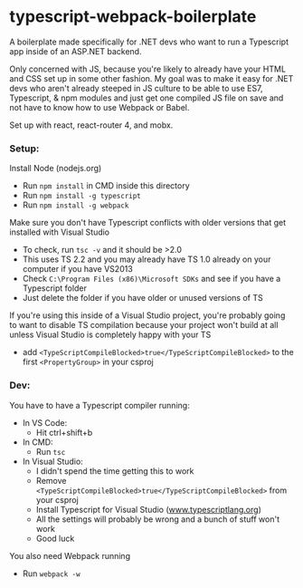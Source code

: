# typescript-webpack-boilerplate
A boilerplate made specifically for .NET devs who want to run a Typescript app inside of an ASP.NET backend.

Only concerned with JS, because you're likely to already have your HTML and CSS set up in some other fashion. My goal was to make it easy for .NET devs who aren't already steeped in JS culture to be able to use ES7, Typescript, & npm modules and just get one compiled JS file on save and not have to know how to use Webpack or Babel.

Set up with react, react-router 4, and mobx.

### Setup:
Install Node (nodejs.org)

* Run `npm install` in CMD inside this directory
* Run `npm install -g typescript`
* Run `npm install -g webpack`

Make sure you don't have Typescript conflicts with older versions that get installed with Visual Studio

* To check, run `tsc -v` and it should be >2.0
* This uses TS 2.2 and you may already have TS 1.0 already on your computer if you have VS2013
* Check `C:\Program Files (x86)\Microsoft SDKs` and see if you have a Typescript folder
* Just delete the folder if you have older or unused versions of TS

If you're using this inside of a Visual Studio project, you're probably going to want to disable TS compilation because your project won't build at all unless Visual Studio is completely happy with your TS
* add `<TypeScriptCompileBlocked>true</TypeScriptCompileBlocked>` to the first `<PropertyGroup>` in your csproj

### Dev:
You have to have a Typescript compiler running:

* In VS Code:
  * Hit ctrl+shift+b
* In CMD:
  * Run `tsc`
* In Visual Studio:
  * I didn't spend the time getting this to work
  * Remove `<TypeScriptCompileBlocked>true</TypeScriptCompileBlocked>` from your csproj
  * Install Typescript for Visual Studio (www.typescriptlang.org)
  * All the settings will probably be wrong and a bunch of stuff won't work
  * Good luck

You also need Webpack running

* Run `webpack -w`
